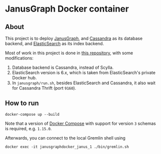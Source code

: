 # JanusGraph Docker container

## About

This project is to deploy [JanusGraph](http://janusgraph.org/), and [Cassandra](http://cassandra.apache.org/) as its database backend, and [ElasticSearch](https://www.elastic.co/products/elasticsearch) as its index backend.

Most of work in this project is done in [this repository](https://github.com/sunsided/janusgraph-docker), with some modifications:

1. Database backend is Cassandra, instead of Scylla.
2. ElasticSearch version is 6.x, which is taken from ElasticSearch's private Docker hub.
3. In `janusgraph/run.sh`, besides ElasticSearch and Cassandra, it also wait for Cassandra Thrift (port `9160`).

## How to run
```
docker-compose up --build
```

Note that a version of [Docker Compose](https://github.com/docker/compose) with support for version `3` schemas is required, e.g. `1.15.0`.

Afterwards, you can connect to the local Gremlin shell using

```
docker exec -it janusgraphdocker_janus_1 ./bin/gremlin.sh
```
